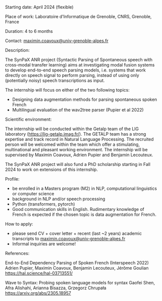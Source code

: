 ​​​​​Starting date: April 2024 (flexible)

Place of work: Laboratoire d'Informatique de Grenoble, CNRS, Grenoble, France

Duration: 4 to 6 months

Contact: maximin.coavoux@univ-grenoble-alpes.fr

Description:

The SynPaX ANR project (Syntactic Parsing of Spontaneous speech with cross-modal
transfer learning) aims at investigating modal fusion systems to develop
end-to-end speech parsing models, i.e. systems that work directly
on speech signal to perform parsing, instead of using only (potentially
noisy) speech transcriptions as input.

The internship will focus on either of the two following topics:
- Designing data augmentation methods for parsing spontaneous spoken French
- Multilingual evaluation of the wav2tree parser (Pupier et al 2022)

Scientific environment:

The internship will be conducted within the Getalp team of the LIG
laboratory (https://lig-getalp.imag.fr/). The GETALP team has a strong
expertise and track record in Natural Language Processing. The
recruited person will be welcomed within the team which offer a
stimulating, multinational and pleasant working environment.
The internship will be supervised by Maximin Coavoux, Adrien Pupier
and Benjamin Lecouteux.

The SynPaX ANR project will also fund a PhD scholarship starting in Fall 2024 to
work on extensions of this internship.

Profile:

- be enrolled in a Masters program (M2) in NLP, computational linguistics or computer science
- background in NLP and/or speech processing
- Python (transformers, pytorch)
- Good communication skills in English. Rudimentary knowledge of French 
is expected if the chosen topic is data augmentation for French.

How to apply:

- please send CV + cover letter + recent (last ~2 years) academic
transcripts to maximin.coavoux@univ-grenoble-alpes.fr
- Informal inquiries are welcome!


References:

End-to-End Dependency Parsing of Spoken French (Interspeech 2022)
Adrien Pupier, Maximin Coavoux, Benjamin Lecouteux, Jérôme Goulian 
https://hal.science/hal-03713551/

Wave to Syntax: Probing spoken language models for syntax
Gaofei Shen, Afra Alishahi, Arianna Bisazza, Grzegorz Chrupała
https://arxiv.org/abs/2305.18957